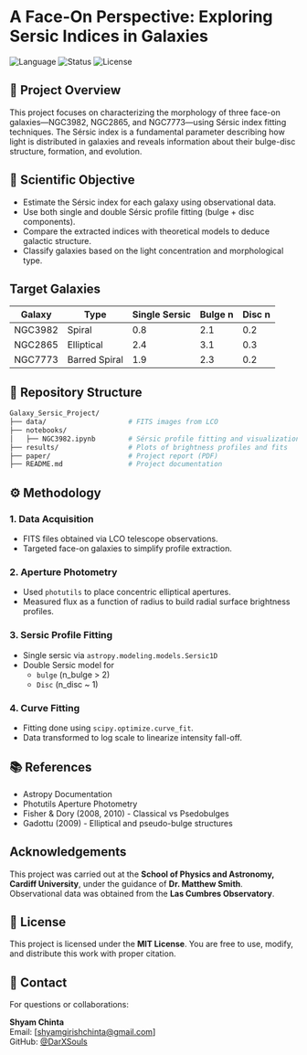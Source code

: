 # A Face-On Perspective: Exploring Sersic Indices in Galaxies

![Language](https://img.shields.io/badge/language-Python-blue.svg)
![Status](https://img.shields.io/badge/status-Completed-green.svg)
![License](https://img.shields.io/badge/license-MIT-blue)

## 🌌 Project Overview

This project focuses on characterizing the morphology of three face-on galaxies—NGC3982, NGC2865, and NGC7773—using Sérsic index fitting techniques. The Sérsic index is a fundamental parameter describing how light is distributed in galaxies and reveals information about their bulge-disc structure, formation, and evolution.



## 🧪 Scientific Objective

- Estimate the Sérsic index for each galaxy using observational data.
- Use both single and double Sérsic profile fitting (bulge + disc components).
- Compare the extracted indices with theoretical models to deduce galactic structure.
- Classify galaxies based on the light concentration and morphological type.

## Target Galaxies
| Galaxy       | Type             | Single Sersic  | Bulge n      | Disc n       |
|--------------|------------------|----------------|--------------|--------------|
| NGC3982      | Spiral           | 0.8            | 2.1          | 0.2          | 
| NGC2865      | Elliptical       | 2.4            | 3.1          | 0.3          |
| NGC7773      | Barred Spiral    | 1.9            | 2.3          | 0.2          |



## 📂 Repository Structure

```bash
Galaxy_Sersic_Project/
├── data/                    # FITS images from LCO
├── notebooks/
│   ├── NGC3982.ipynb        # Sérsic profile fitting and visualization
├── results/                 # Plots of brightness profiles and fits
├── paper/                   # Project report (PDF)
├── README.md                # Project documentation
```


## ⚙️ Methodology

### 1. Data Acquisition

- FITS files obtained via LCO telescope observations.
- Targeted face-on galaxies to simplify profile extraction.


### 2. Aperture Photometry

- Used `photutils` to place concentric elliptical apertures.
- Measured flux as a function of radius to build radial surface brightness profiles.


### 3. Sersic Profile Fitting 

- Single sersic via `astropy.modeling.models.Sersic1D`
- Double Sersic model for
  - `bulge` (n_bulge > 2)
  - `Disc` (n_disc ~ 1)

### 4. Curve Fitting

- Fitting done using `scipy.optimize.curve_fit`.
- Data transformed to log scale to linearize intensity fall-off.



## 📚 References

- Astropy Documentation
- Photutils Aperture Photometry
- Fisher & Dory (2008, 2010) - Classical vs Psedobulges
- Gadottu (2009) - Elliptical and pseudo-bulge structures


## Acknowledgements

This project was carried out at the **School of Physics and Astronomy, Cardiff University**, under the guidance of **Dr. Matthew Smith**. Observational data was obtained from the **Las Cumbres Observatory**.


## 📜 License

This project is licensed under the **MIT License**. You are free to use, modify, and distribute this work with proper citation.

## 🔭 Contact

For questions or collaborations:

**Shyam Chinta**  
Email: [shyamgirishchinta@gmail.com]  
GitHub: [@DarXSouls](https://github.com/DarXSouls)
